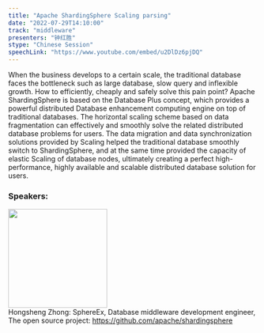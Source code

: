```yaml
---
title: "Apache ShardingSphere Scaling parsing"
date: "2022-07-29T14:10:00"
track: "middleware"
presenters: "钟红胜"
stype: "Chinese Session"
speechLink: "https://www.youtube.com/embed/u2DlDz6pjDQ"
---
```

When the business develops to a certain scale, the traditional database faces the bottleneck such as large database, slow query and inflexible growth. How to efficiently, cheaply and safely solve this pain point? Apache ShardingSphere is based on the Database Plus concept, which provides a powerful distributed Database enhancement computing engine on top of traditional databases. The horizontal scaling scheme based on data fragmentation can effectively and smoothly solve the related distributed database problems for users. The data migration and data synchronization solutions provided by Scaling helped the traditional database smoothly switch to ShardingSphere, and at the same time provided the capacity of elastic Scaling of database nodes, ultimately creating a perfect high-performance, highly available and scalable distributed database solution for users.
 ### Speakers: 
 <img src="images/speaker/1165.png" width="200" /><br>Hongsheng Zhong: SphereEx, Database middleware development engineer, The open source project: https://github.com/apache/shardingsphere
 
